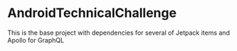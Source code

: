 # AndroidTechnicalChallenge 

This is the base project with dependencies for several of Jetpack items and Apollo for GraphQL 
